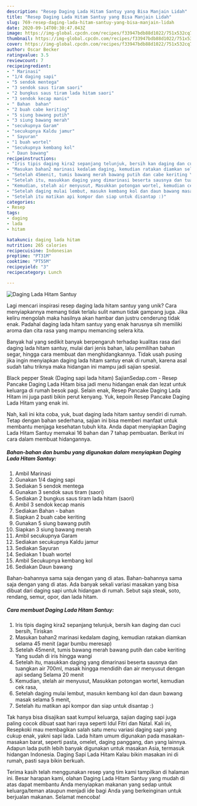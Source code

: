 ```yaml
---
description: "Resep Daging Lada Hitam Santuy yang Bisa Manjain Lidah"
title: "Resep Daging Lada Hitam Santuy yang Bisa Manjain Lidah"
slug: 769-resep-daging-lada-hitam-santuy-yang-bisa-manjain-lidah
date: 2020-09-14T00:30:47.043Z
image: https://img-global.cpcdn.com/recipes/f33947bdb88d1022/751x532cq70/daging-lada-hitam-santuy-foto-resep-utama.jpg
thumbnail: https://img-global.cpcdn.com/recipes/f33947bdb88d1022/751x532cq70/daging-lada-hitam-santuy-foto-resep-utama.jpg
cover: https://img-global.cpcdn.com/recipes/f33947bdb88d1022/751x532cq70/daging-lada-hitam-santuy-foto-resep-utama.jpg
author: Oscar Becker
ratingvalue: 3.5
reviewcount: 7
recipeingredient:
- " Marinasi"
- "1/4 daging sapi"
- "5 sendok mentega"
- "3 sendok saus tiram saori"
- "2 bungkus saus tiram lada hitam saori"
- "3 sendok kecap manis"
- " Bahan  bahan"
- "2 buah cabe keriting"
- "5 siung bawang putih"
- "3 siung bawang merah"
- "secukupnya Garam"
- "secukupnya Kaldu jamur"
- " Sayuran"
- "1 buah wortel"
- "Secukupnya kembang kol"
- " Daun bawang"
recipeinstructions:
- "Iris tipis daging kira2 sepanjang telunjuk, bersih kan daging dan cuci bersih, Tiriskan"
- "Masukan bahan2 marinasi kedalam daging, kemudian ratakan diamkan selama 45 menit (agar bumbu meresap)"
- "Setelah 45menit, tumis bawang merah bawang putih dan cabe keriting Yang sudah di iris hingga wangi"
- "Setelah itu, masukkan daging yang dimarinasi beserta sausnya dan tuangkan air 700ml, masak hingga mendidih dan air menyusut dengan api sedang Selama 20 menit"
- "Kemudian, stelah air menyusut, Masukkan potongan wortel, kemudian cek rasa,"
- "Setelah daging mulai lembut, masukn kembang kol dan daun bawang masak selama 5 menit,"
- "Setelah itu matikan api kompor dan siap untuk disantap :)"
categories:
- Resep
tags:
- daging
- lada
- hitam

katakunci: daging lada hitam 
nutrition: 265 calories
recipecuisine: Indonesian
preptime: "PT31M"
cooktime: "PT55M"
recipeyield: "3"
recipecategory: Lunch

---
```



![Daging Lada Hitam Santuy](https://img-global.cpcdn.com/recipes/f33947bdb88d1022/751x532cq70/daging-lada-hitam-santuy-foto-resep-utama.jpg)

Lagi mencari inspirasi resep daging lada hitam santuy yang unik? Cara menyiapkannya memang tidak terlalu sulit namun tidak gampang juga. Jika keliru mengolah maka hasilnya akan hambar dan justru cenderung tidak enak. Padahal daging lada hitam santuy yang enak harusnya sih memiliki aroma dan cita rasa yang mampu memancing selera kita.

Banyak hal yang sedikit banyak berpengaruh terhadap kualitas rasa dari daging lada hitam santuy, mulai dari jenis bahan, lalu pemilihan bahan segar, hingga cara membuat dan menghidangkannya. Tidak usah pusing jika ingin menyiapkan daging lada hitam santuy enak di rumah, karena asal sudah tahu triknya maka hidangan ini mampu jadi sajian spesial.

Black pepper Steak (Daging sapi lada hitam) SajianSedap.com - Resep Pancake Daging Lada Hitam bisa jadi menu hidangan enak dan lezat untuk keluarga di rumah besok pagi. Selain enak, Resep Pancake Daging Lada Hitam ini juga pasti bikin perut kenyang. Yuk, kepoin Resep Pancake Daging Lada Hitam yang enak ini.


Nah, kali ini kita coba, yuk, buat daging lada hitam santuy sendiri di rumah. Tetap dengan bahan sederhana, sajian ini bisa memberi manfaat untuk membantu menjaga kesehatan tubuh kita. Anda dapat menyiapkan Daging Lada Hitam Santuy memakai 16 bahan dan 7 tahap pembuatan. Berikut ini cara dalam membuat hidangannya.

<!--inarticleads1-->

##### Bahan-bahan dan bumbu yang digunakan dalam menyiapkan Daging Lada Hitam Santuy:

1. Ambil  Marinasi
1. Gunakan 1/4 daging sapi
1. Sediakan 5 sendok mentega
1. Gunakan 3 sendok saus tiram (saori)
1. Sediakan 2 bungkus saus tiram lada hitam (saori)
1. Ambil 3 sendok kecap manis
1. Sediakan  Bahan - bahan
1. Siapkan 2 buah cabe keriting
1. Gunakan 5 siung bawang putih
1. Siapkan 3 siung bawang merah
1. Ambil secukupnya Garam
1. Sediakan secukupnya Kaldu jamur
1. Sediakan  Sayuran
1. Sediakan 1 buah wortel
1. Ambil Secukupnya kembang kol
1. Sediakan  Daun bawang


Bahan-bahannya sama saja dengan yang di atas. Bahan-bahannya sama saja dengan yang di atas. Ada banyak sekali variasi masakan yang bisa dibuat dari daging sapi untuk hidangan di rumah. Sebut saja steak, soto, rendang, semur, opor, dan lada hitam. 

<!--inarticleads2-->

##### Cara membuat Daging Lada Hitam Santuy:

1. Iris tipis daging kira2 sepanjang telunjuk, bersih kan daging dan cuci bersih, Tiriskan
1. Masukan bahan2 marinasi kedalam daging, kemudian ratakan diamkan selama 45 menit (agar bumbu meresap)
1. Setelah 45menit, tumis bawang merah bawang putih dan cabe keriting Yang sudah di iris hingga wangi
1. Setelah itu, masukkan daging yang dimarinasi beserta sausnya dan tuangkan air 700ml, masak hingga mendidih dan air menyusut dengan api sedang Selama 20 menit
1. Kemudian, stelah air menyusut, Masukkan potongan wortel, kemudian cek rasa,
1. Setelah daging mulai lembut, masukn kembang kol dan daun bawang masak selama 5 menit,
1. Setelah itu matikan api kompor dan siap untuk disantap :)


Tak hanya bisa disajikan saat kumpul keluarga, sajian daging sapi juga paling cocok dibuat saat hari raya seperti Idul Fitri dan Natal. Kali ini, Resepkoki mau membagikan salah satu menu variasi daging sapi yang cukup enak, yakni sapi lada. Lada hitam umum digunakan pada masakan-masakan barat, seperti pasta, omelet, daging panggang, dan yang lainnya. Adapun lada putih lebih banyak digunakan untuk masakan Asia, termasuk hidangan Indonesia. Daging Sapi Lada Hitam Kalau bikin masakan ini di rumah, pasti saya bikin berkuah. 

Terima kasih telah menggunakan resep yang tim kami tampilkan di halaman ini. Besar harapan kami, olahan Daging Lada Hitam Santuy yang mudah di atas dapat membantu Anda menyiapkan makanan yang sedap untuk keluarga/teman ataupun menjadi ide bagi Anda yang berkeinginan untuk berjualan makanan. Selamat mencoba!
